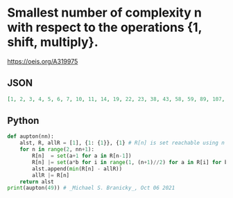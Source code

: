 # Smallest number of complexity n with respect to the operations \{1, shift, multiply\}\.
https://oeis.org/A319975
## JSON
```JSON
[1, 2, 3, 4, 5, 6, 7, 10, 11, 14, 19, 22, 23, 38, 43, 58, 59, 89, 107, 134, 167, 179, 263, 347, 383, 537, 713, 719, 1103, 1319, 1439, 2099, 2879, 3833, 4283, 5939, 6299, 9059, 12239, 15118, 19079, 23039, 26459, 44879, 49559, 66239, 78839, 98999, 137339]
```
## Python
```Python
def aupton(nn):
    alst, R, allR = [1], {1: {1}}, {1} # R[n] is set reachable using n ops
    for n in range(2, nn+1):
        R[n]  = set(a+1 for a in R[n-1])
        R[n] |= set(a*b for i in range(1, (n+1)//2) for a in R[i] for b in R[n-1-i])
        alst.append(min(R[n] - allR))
        allR |= R[n]
    return alst
print(aupton(49)) # _Michael S. Branicky_, Oct 06 2021
```
